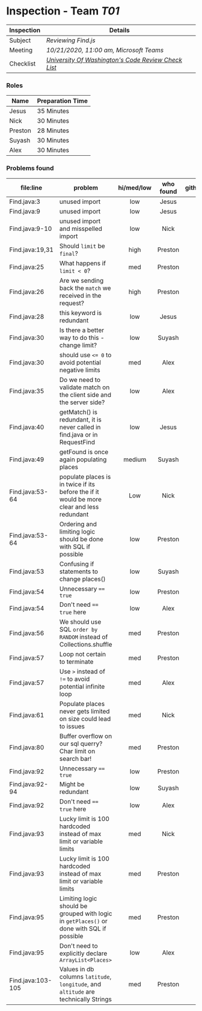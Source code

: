 # Inspection - Team *T01* 
 
| Inspection | Details |
| ----- | ----- |
| Subject | *Reviewing Find.js* |
| Meeting | *10/21/2020, 11:00 am, Microsoft Teams* |
| Checklist | *[University Of Washington's Code Review Check List](https://www.google.com/url?sa=t&rct=j&q=&esrc=s&source=web&cd=&ved=2ahUKEwilifury7TsAhXaGM0KHTllA_oQFjAGegQIARAC&url=https%3A%2F%2Fcourses.cs.washington.edu%2Fcourses%2Fcse403%2F12wi%2Fsections%2F12wi_code_review_checklist.pdf&usg=AOvVaw1FYJUky_S6za5HoAUkwXai)* |

### Roles

| Name | Preparation Time |
| ---- | ---- |
| Jesus | 35 Minutes|
| Nick | 30 Minutes |
| Preston | 28 Minutes |
| Suyash | 30 Minutes |
| Alex | 30 Minutes |

### Problems found

| file:line | problem | hi/med/low | who found | github#  |
| --- | --- | :---: | :---: | --- |
|Find.java:3| unused import|low|Jesus| | 
|Find.java:9| unused import|low|Jesus| |
| Find.java:9-10 | unused import and misspelled import | low | Nick | |
|Find.java:19,31| Should `limit` be `final`? | high | Preston | |
|Find.java:25| What happens if `limit < 0`? | med | Preston | |
|Find.java:26| Are we sending back the `match` we received in the request? | high | Preston | |
|Find.java:28| this keyword is redundant | low| Jesus | |
| Find.java:30 | Is there a better way to do this - change limit? | low | Suyash | | 
| Find.java:30 | should use `<= 0` to avoid potential negative limits | med | Alex | |
| Find.java:35 | Do we need to validate match on the client side and the server side? | low | Alex |  |
|Find.java:40| getMatch() is redundant, it is never called in find.java or in RequestFind| low| Jesus| |
| Find.java:49 | getFound is once again populating places | medium | Suyash | | 
| Find.java:53-64 | populate places is in twice if its before the if it would be more clear and less redundant | Low | Nick | |
| Find.java:53-64 | Ordering and limiting logic should be done with SQL if possible | low | Preston | |
| Find.java:53 | Confusing if statements to change places() | low | Suyash | | 
| Find.java:54 | Unnecessary `== true` | low | Preston | |
| Find.java:54 | Don't need `== true` here | low | Alex |  |
| Find.java:56 | We should use SQL `order by RANDOM` instead of Collections.shuffle | med | Preston | |
| Find.java:57 | Loop not certain to terminate | med | Preston | |
| Find.java:57 | Use `>` instead of `!=` to avoid potential infinite loop | med | Alex |  |
| Find.java:61 | Populate places never gets limited on size could lead to issues | med | Nick | |
| Find.java:80 | Buffer overflow on our sql querry? Char limit on search bar! | med | Preston | |
| Find.java:92 | Unnecessary `== true` | low | Preston | |
| Find.java:92-94 | Might be redundant | low | Suyash | | 
| Find.java:92 | Don't need `== true` here | low | Alex |  |
| Find.java:93 | Lucky limit is 100 hardcoded instead of max limit or variable limits | med | Nick | |
| Find.java:93 | Lucky limit is 100 hardcoded instead of max limit or variable limits | med | Preston | |
| Find.java:95 | Limiting logic should be grouped with logic in `getPlaces()` or done with SQL if possible | med | Preston | |
| Find.java:95 | Don't need to explicitly declare `ArrayList<Places>` | low | Alex |  |
| Find.java:103-105 | Values in db columns `latitude`, `longitude`, and `altitude` are technically Strings | med | Preston | |
 

